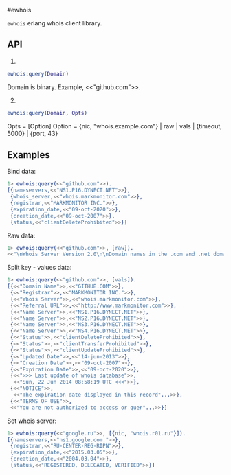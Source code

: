#ewhois

`ewhois` erlang whois client library.

API
---

1)
```erlang
ewhois:query(Domain)
```

Domain is binary. Example, <<"github.com">>.

2)
```erlang
ewhois:query(Domain, Opts)
```

Opts = [Option]
Option = {nic, "whois.example.com"} | raw | vals | {timeout, 5000} | {port, 43}

Examples
--------

Bind data:

```erlang
1> ewhois:query(<<"github.com">>).
[{nameservers,<<"NS1.P16.DYNECT.NET">>},
 {whois_server,<<"whois.markmonitor.com">>},
 {registrar,<<"MARKMONITOR INC.">>},
 {expiration_date,<<"09-oct-2020">>},
 {creation_date,<<"09-oct-2007">>},
 {status,<<"clientDeleteProhibited">>}]
```

Raw data:

```erlang
1> ewhois:query(<<"github.com">>, [raw]).
<<"\nWhois Server Version 2.0\n\nDomain names in the .com and .net domains can now be registered\nwith many different compe"...>>
```

Split key - values data:

```erlang
1> ewhois:query(<<"github.com">>, [vals]).
[{<<"Domain Name">>,<<"GITHUB.COM">>},
 {<<"Registrar">>,<<"MARKMONITOR INC.">>},
 {<<"Whois Server">>,<<"whois.markmonitor.com">>},
 {<<"Referral URL">>,<<"http://www.markmonitor.com">>},
 {<<"Name Server">>,<<"NS1.P16.DYNECT.NET">>},
 {<<"Name Server">>,<<"NS2.P16.DYNECT.NET">>},
 {<<"Name Server">>,<<"NS3.P16.DYNECT.NET">>},
 {<<"Name Server">>,<<"NS4.P16.DYNECT.NET">>},
 {<<"Status">>,<<"clientDeleteProhibited">>},
 {<<"Status">>,<<"clientTransferProhibited">>},
 {<<"Status">>,<<"clientUpdateProhibited">>},
 {<<"Updated Date">>,<<"14-jun-2013">>},
 {<<"Creation Date">>,<<"09-oct-2007">>},
 {<<"Expiration Date">>,<<"09-oct-2020">>},
 {<<">>> Last update of whois database">>,
  <<"Sun, 22 Jun 2014 08:58:19 UTC <<<">>},
 {<<"NOTICE">>,
  <<"The expiration date displayed in this record"...>>},
 {<<"TERMS OF USE">>,
 <<"You are not authorized to access or quer"...>>}]
```

Set whois server:

```erlang
1> ewhois:query(<<"google.ru">>, [{nic, "whois.r01.ru"}]).
[{nameservers,<<"ns1.google.com.">>},
 {registrar,<<"RU-CENTER-REG-RIPN">>},
 {expiration_date,<<"2015.03.05">>},
 {creation_date,<<"2004.03.04">>},
 {status,<<"REGISTERED, DELEGATED, VERIFIED">>}]
```
